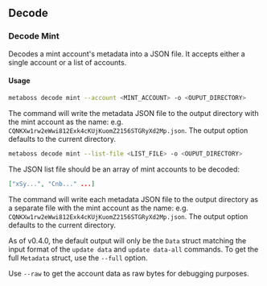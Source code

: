 ## Decode

### Decode Mint

Decodes a mint account's metadata into a JSON file. It accepts either a single account or a list of accounts.

#### Usage

```bash
metaboss decode mint --account <MINT_ACCOUNT> -o <OUPUT_DIRECTORY>
```

The command will write the metadata JSON file to the output directory with the mint account as the name: e.g. `CQNKXw1rw2eWwi812Exk4cKUjKuomZ2156STGRyXd2Mp.json`. The output option defaults to the current directory.

```bash
metaboss decode mint --list-file <LIST_FILE> -o <OUPUT_DIRECTORY>
```

The JSON list file should be an array of mint accounts to be decoded:

```json
["xSy...", "Cnb..." ...]
```

The command will write each metadata JSON file to the output directory as a separate file with the mint account as the name: e.g. `CQNKXw1rw2eWwi812Exk4cKUjKuomZ2156STGRyXd2Mp.json`. The output option defaults to the current directory.

As of v0.4.0, the default output will only be the `Data` struct matching the input format of the `update data` and `update data-all` commands. To get the full `Metadata` struct, use the `--full` option.

Use `--raw` to get the account data as raw bytes for debugging purposes.